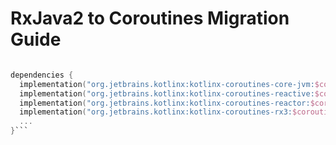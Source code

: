 # RxJava2 to Coroutines Migration Guide

```kotlin val coroutinesVersion = "1.5.0"

dependencies { 
  implementation("org.jetbrains.kotlinx:kotlinx-coroutines-core-jvm:$coroutinesVersion")
  implementation("org.jetbrains.kotlinx:kotlinx-coroutines-reactive:$coroutinesVersion")
  implementation("org.jetbrains.kotlinx:kotlinx-coroutines-reactor:$coroutinesVersion")
  implementation("org.jetbrains.kotlinx:kotlinx-coroutines-rx3:$coroutinesVersion")
  ...
}```